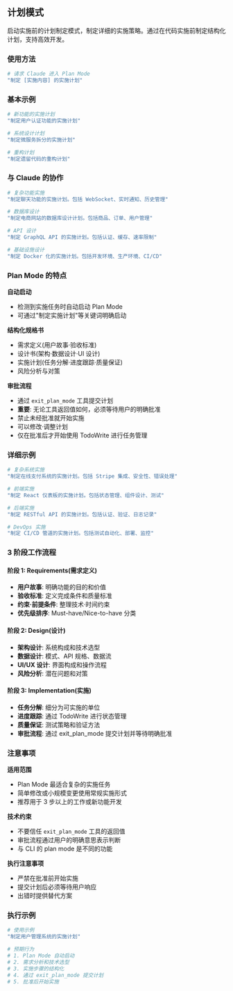 ## 计划模式

启动实施前的计划制定模式，制定详细的实施策略。通过在代码实施前制定结构化计划，支持高效开发。

### 使用方法

```bash
# 请求 Claude 进入 Plan Mode
"制定 [实施内容] 的实施计划"
```

### 基本示例

```bash
# 新功能的实施计划
"制定用户认证功能的实施计划"

# 系统设计计划
"制定微服务拆分的实施计划"

# 重构计划
"制定遗留代码的重构计划"
```

### 与 Claude 的协作

```bash
# 复杂功能实施
"制定聊天功能的实施计划。包括 WebSocket、实时通知、历史管理"

# 数据库设计
"制定电商网站的数据库设计计划。包括商品、订单、用户管理"

# API 设计
"制定 GraphQL API 的实施计划。包括认证、缓存、速率限制"

# 基础设施设计
"制定 Docker 化的实施计划。包括开发环境、生产环境、CI/CD"
```

### Plan Mode 的特点

**自动启动**

- 检测到实施任务时自动启动 Plan Mode
- 可通过"制定实施计划"等关键词明确启动

**结构化规格书**

- 需求定义(用户故事·验收标准)
- 设计书(架构·数据设计·UI 设计)
- 实施计划(任务分解·进度跟踪·质量保证)
- 风险分析与对策

**审批流程**

- 通过 `exit_plan_mode` 工具提交计划
- **重要**: 无论工具返回值如何，必须等待用户的明确批准
- 禁止未经批准就开始实施
- 可以修改·调整计划
- 仅在批准后才开始使用 TodoWrite 进行任务管理

### 详细示例

```bash
# 复杂系统实施
"制定在线支付系统的实施计划。包括 Stripe 集成、安全性、错误处理"

# 前端实施
"制定 React 仪表板的实施计划。包括状态管理、组件设计、测试"

# 后端实施
"制定 RESTful API 的实施计划。包括认证、验证、日志记录"

# DevOps 实施
"制定 CI/CD 管道的实施计划。包括测试自动化、部署、监控"
```

### 3 阶段工作流程

#### 阶段 1: Requirements(需求定义)

- **用户故事**: 明确功能的目的和价值
- **验收标准**: 定义完成条件和质量标准
- **约束·前提条件**: 整理技术·时间约束
- **优先级排序**: Must-have/Nice-to-have 分类

#### 阶段 2: Design(设计)

- **架构设计**: 系统构成和技术选型
- **数据设计**: 模式、API 规格、数据流
- **UI/UX 设计**: 界面构成和操作流程
- **风险分析**: 潜在问题和对策

#### 阶段 3: Implementation(实施)

- **任务分解**: 细分为可实施的单位
- **进度跟踪**: 通过 TodoWrite 进行状态管理
- **质量保证**: 测试策略和验证方法
- **审批流程**: 通过 exit_plan_mode 提交计划并等待明确批准

### 注意事项

**适用范围**

- Plan Mode 最适合复杂的实施任务
- 简单修改或小规模变更使用常规实施形式
- 推荐用于 3 步以上的工作或新功能开发

**技术约束**

- 不要信任 `exit_plan_mode` 工具的返回值
- 审批流程通过用户的明确意思表示判断
- 与 CLI 的 plan mode 是不同的功能

**执行注意事项**

- 严禁在批准前开始实施
- 提交计划后必须等待用户响应
- 出错时提供替代方案

### 执行示例

```bash
# 使用示例
"制定用户管理系统的实施计划"

# 预期行为
# 1. Plan Mode 自动启动
# 2. 需求分析和技术选型
# 3. 实施步骤的结构化
# 4. 通过 exit_plan_mode 提交计划
# 5. 批准后开始实施
```
